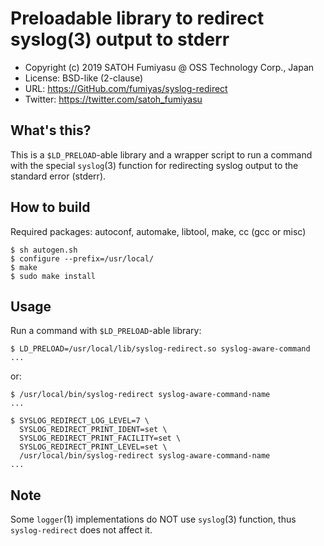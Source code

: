 Preloadable library to redirect syslog(3) output to stderr
======================================================================

  * Copyright (c) 2019 SATOH Fumiyasu @ OSS Technology Corp., Japan
  * License: BSD-like (2-clause)
  * URL: <https://GitHub.com/fumiyas/syslog-redirect>
  * Twitter: <https://twitter.com/satoh_fumiyasu>

What's this?
---------------------------------------------------------------------

This is a `$LD_PRELOAD`-able library and a wrapper script to
run a command with the special `syslog`(3) function for redirecting
syslog output to the standard error (stderr).

How to build
---------------------------------------------------------------------

Required packages: autoconf, automake, libtool, make, cc (gcc or misc)

```console
$ sh autogen.sh
$ configure --prefix=/usr/local/
$ make
$ sudo make install
```

Usage
---------------------------------------------------------------------

Run a command with `$LD_PRELOAD`-able library:

```console
$ LD_PRELOAD=/usr/local/lib/syslog-redirect.so syslog-aware-command
...
```

or:

```console
$ /usr/local/bin/syslog-redirect syslog-aware-command-name
...
```

```console
$ SYSLOG_REDIRECT_LOG_LEVEL=7 \
  SYSLOG_REDIRECT_PRINT_IDENT=set \
  SYSLOG_REDIRECT_PRINT_FACILITY=set \
  SYSLOG_REDIRECT_PRINT_LEVEL=set \
  /usr/local/bin/syslog-redirect syslog-aware-command-name
...
```

Note
---------------------------------------------------------------------

Some `logger`(1) implementations do NOT use `syslog`(3) function,
thus `syslog-redirect` does not affect it.
